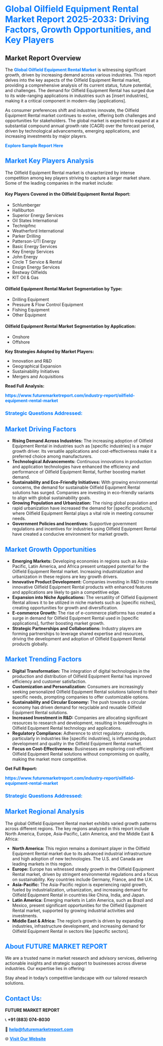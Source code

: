 <h1 style="color: #007BFF;">Global Oilfield Equipment Rental Market Report 2025-2033: Driving Factors, Growth Opportunities, and Key Players</h1>

<section id="overview">
<h2>Market Report Overview</h2>
<p>The <a href="https://www.futuremarketreport.com/industry-report/oilfield-equipment-rental-market" style="color: #007BFF; text-decoration: none;"><strong>Global Oilfield Equipment Rental Market</strong></a> is witnessing significant growth, driven by increasing demand across various industries. This report delves into the key aspects of the Oilfield Equipment Rental market, providing a comprehensive analysis of its current status, future potential, and challenges. The demand for Oilfield Equipment Rental has surged due to its wide-ranging applications in industries such as [insert industries], making it a critical component in modern-day [applications].</p>
<p>As consumer preferences shift and industries innovate, the Oilfield Equipment Rental market continues to evolve, offering both challenges and opportunities for stakeholders. The global market is expected to expand at a substantial compound annual growth rate (CAGR) over the forecast period, driven by technological advancements, emerging applications, and increasing investments by major players.</p>
</section>

<section id="overview">
<p><a href="https://www.futuremarketreport.com/request-sample/reportId=63157" style="color: #007BFF; text-decoration: none;"><strong>Explore Sample Report Here</strong></a></p>
</section>

<section id="key-players">
<h2 style="color: #007BFF;">Market Key Players Analysis</h2>
<p>The Oilfield Equipment Rental market is characterized by intense competition among key players striving to capture a larger market share. Some of the leading companies in the market include:</p>
<h4>Key Players Covered in the Oilfield Equipment Rental Report:</h4>
<ul><li>Schlumberger</li><li>Halliburton</li><li>Superior Energy Services</li><li>Oil States International</li><li>Technipfmc</li><li>Weatherford International</li><li>Parker Drilling</li><li>Patterson-UTI Energy</li><li>Basic Energy Services</li><li>Key Energy Services</li><li>John Energy</li><li>Circle T Service &amp; Rental</li><li>Ensign Energy Services</li><li>Bestway Oilfields</li><li>KIT Oil &amp; Gas</li></ul>
<h4>Oilfield Equipment Rental Market Segmentation by Type:</h4>
<ul><li>Drilling Equipment</li><li>Pressure &amp; Flow Control Equipment</li><li>Fishing Equipment</li><li>Other Equipment</li></ul>

<h4>Oilfield Equipment Rental Market Segmentation by Application:</h4>
<ul><li>Onshore</li><li>Offshore</li></ul>
<p><strong>Key Strategies Adopted by Market Players:</strong></p>
<ul>
<li>Innovation and R&D</li>
<li>Geographical Expansion</li>
<li>Sustainability Initiatives</li>
<li>Mergers and Acquisitions</li>
</ul>
</section>

<section>
<p><strong>Read Full Analysis: </strong></p><a href="https://www.futuremarketreport.com/industry-report/oilfield-equipment-rental-market" style="color: #007BFF; text-decoration: none;"><strong>https://www.futuremarketreport.com/industry-report/oilfield-equipment-rental-market</strong></a>
<h3 style="color: #007BFF;">Strategic Questions Addressed:</h3>
</section>

<section id="driving-factors">
<h2 style="color: #007BFF;">Market Driving Factors</h2>
<ul>
<li><strong>Rising Demand Across Industries:</strong> The increasing adoption of Oilfield Equipment Rental in industries such as [specific industries] is a major growth driver. Its versatile applications and cost-effectiveness make it a preferred choice among manufacturers.</li>
<li><strong>Technological Advancements:</strong> Continuous innovations in production and application technologies have enhanced the efficiency and performance of Oilfield Equipment Rental, further boosting market demand.</li>
<li><strong>Sustainability and Eco-Friendly Initiatives:</strong> With growing environmental concerns, the demand for sustainable Oilfield Equipment Rental solutions has surged. Companies are investing in eco-friendly variants to align with global sustainability goals.</li>
<li><strong>Growing Population and Urbanization:</strong> The rising global population and rapid urbanization have increased the demand for [specific products], where Oilfield Equipment Rental plays a vital role in meeting consumer needs.</li>
<li><strong>Government Policies and Incentives:</strong> Supportive government regulations and incentives for industries using Oilfield Equipment Rental have created a conducive environment for market growth.</li>
</ul>
</section>

<section id="growth-opportunities">
<h2 style="color: #007BFF;">Market Growth Opportunities</h2>
<ul>
<li><strong>Emerging Markets:</strong> Developing economies in regions such as Asia-Pacific, Latin America, and Africa present untapped potential for the Oilfield Equipment Rental market. Increasing industrialization and urbanization in these regions are key growth drivers.</li>
<li><strong>Innovative Product Development:</strong> Companies investing in R&D to create innovative Oilfield Equipment Rental products with enhanced features and applications are likely to gain a competitive edge.</li>
<li><strong>Expansion into Niche Applications:</strong> The versatility of Oilfield Equipment Rental allows it to be utilized in niche markets such as [specific niches], creating opportunities for growth and diversification.</li>
<li><strong>E-commerce Growth:</strong> The rise of e-commerce platforms has created a surge in demand for Oilfield Equipment Rental used in [specific applications], further boosting market growth.</li>
<li><strong>Strategic Partnerships and Collaborations:</strong> Industry players are forming partnerships to leverage shared expertise and resources, driving the development and adoption of Oilfield Equipment Rental products globally.</li>
</ul>
</section>

<section id="trending-factors">
<h2 style="color: #007BFF;">Market Trending Factors</h2>
<ul>
<li><strong>Digital Transformation:</strong> The integration of digital technologies in the production and distribution of Oilfield Equipment Rental has improved efficiency and customer satisfaction.</li>
<li><strong>Customization and Personalization:</strong> Consumers are increasingly seeking personalized Oilfield Equipment Rental solutions tailored to their specific needs, prompting companies to offer customizable options.</li>
<li><strong>Sustainability and Circular Economy:</strong> The push towards a circular economy has driven demand for recyclable and reusable Oilfield Equipment Rental solutions.</li>
<li><strong>Increased Investment in R&D:</strong> Companies are allocating significant resources to research and development, resulting in breakthroughs in Oilfield Equipment Rental technology and applications.</li>
<li><strong>Regulatory Compliance:</strong> Adherence to strict regulatory standards, particularly in industries like [specific industries], is influencing product development and quality in the Oilfield Equipment Rental market.</li>
<li><strong>Focus on Cost-Effectiveness:</strong> Businesses are exploring cost-efficient Oilfield Equipment Rental solutions without compromising on quality, making the market more competitive.</li>
</ul>
</section>

<section>
<p><strong>Get Full Report: </strong></p><a href="https://www.futuremarketreport.com/industry-report/oilfield-equipment-rental-market" style="color: #007BFF; text-decoration: none;"><strong>https://www.futuremarketreport.com/industry-report/oilfield-equipment-rental-market</strong></a>
<h3 style="color: #007BFF;">Strategic Questions Addressed:</h3>
</section>


<section id="regional-analysis">
<h2 style="color: #007BFF;">Market Regional Analysis</h2>
<p>The global Oilfield Equipment Rental market exhibits varied growth patterns across different regions. The key regions analyzed in this report include North America, Europe, Asia-Pacific, Latin America, and the Middle East & Africa:</p>
<ul>
<li><strong>North America:</strong> This region remains a dominant player in the Oilfield Equipment Rental market due to its advanced industrial infrastructure and high adoption of new technologies. The U.S. and Canada are leading markets in this region.</li>
<li><strong>Europe:</strong> Europe has witnessed steady growth in the Oilfield Equipment Rental market, driven by stringent environmental regulations and a focus on sustainability. Key countries include Germany, France, and the U.K.</li>
<li><strong>Asia-Pacific:</strong> The Asia-Pacific region is experiencing rapid growth, fueled by industrialization, urbanization, and increasing demand for Oilfield Equipment Rental in countries like China, India, and Japan.</li>
<li><strong>Latin America:</strong> Emerging markets in Latin America, such as Brazil and Mexico, present significant opportunities for the Oilfield Equipment Rental market, supported by growing industrial activities and investments.</li>
<li><strong>Middle East & Africa:</strong> The region’s growth is driven by expanding industries, infrastructure development, and increasing demand for Oilfield Equipment Rental in sectors like [specific sectors].</li>
</ul>
</section>

<footer>
<h2 style="color: #007BFF;">About FUTURE MARKET REPORT</h2>
<p>We are a trusted name in market research and advisory services, delivering actionable insights and strategic support to businesses across diverse industries. Our expertise lies in offering:</p>

<p>Stay ahead in today’s competitive landscape with our tailored research solutions.</p>

<h2 style="color: #007BFF;">Contact Us:</h2>
<p><strong>FUTURE MARKET REPORT</strong></p>
<p>📞 <strong>+91 (883) 074-8030</strong></p>
<p>📧 <strong><a href="mailto:help@futuremarketreport.com" style="color: #007BFF;">help@futuremarketreport.com</a></strong></p>
<p>🌐 <strong><a href="https://www.futuremarketreport.com/" style="color: #007BFF;">Visit Our Website</a></strong></p>
</footer>